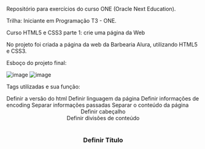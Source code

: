 Repositório para exercícios do curso ONE (Oracle Next Education).


Trilha: Iniciante em Programação T3 - ONE.

Curso HTML5 e CSS3 parte 1: crie uma página da Web

No projeto foi criada a página da web da Barbearia Alura, utilizando HTML5 e CSS3. 

Esboço do projeto final:

![image](https://user-images.githubusercontent.com/78876332/184424101-c1d36a0a-d33a-4009-a402-08f6927eb590.png)
![image](https://user-images.githubusercontent.com/78876332/184424310-3e63f463-9ee4-40f1-841d-595d501787c5.png)


Tags utilizadas e sua função:

<!DOCTYPE html> Definir a versão do html
<html lang=""> Definir linguagem da página
<meta charset="UTF-8"> Definir informações de encoding
<head> Separar informações passadas
<body> Separar o conteúdo da página
<header> Definir cabeçalho
<div> Definir divisões de conteúdo
<h1><h2><h3> Definir Título
<title> Definir Título da página
<p> Definir Parágrafo
<strong> Definir atributo negrito ao texto
<em> Definir atributo itálico ao texto
<ul> Definir Lista desordenada
<li> Definir os itens de uma lista
<style> Passar as propriedades do CSS 




